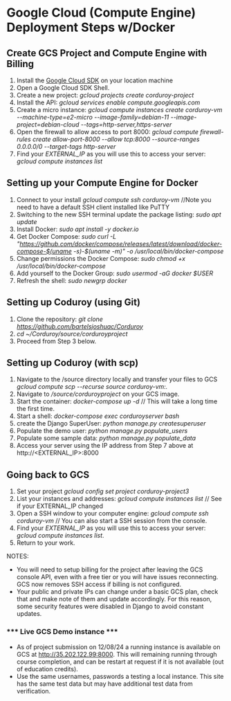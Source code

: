 # Google Cloud (Compute Engine) Deployment Steps w/Docker

## Create GCS Project and Compute Engine with Billing  
1. Install the [Google Cloud SDK](https://cloud.google.com/sdk/?hl=en) on your location machine
2. Open a Google Cloud SDK Shell.  
3. Create a new project: *gcloud projects create corduroy-project*  
4. Install the API: *gcloud services enable compute.googleapis.com*  
5. Create a micro instance: *gcloud compute instances create corduroy-vm --machine-type=e2-micro  --image-family=debian-11 --image-project=debian-cloud --tags=http-server,https-server* 
6. Open the firewall to allow access to port 8000: *gcloud compute firewall-rules create allow-port-8000 --allow tcp:8000 --source-ranges 0.0.0.0/0 --target-tags http-server*  
7. Find your *EXTERNAL_IP* as you will use this to access your server: *gcloud compute instances list*  

## Setting up your Compute Engine for Docker
1. Connect to your install *gcloud compute ssh corduroy-vm* //Note you need to have a default SSH client installed like PuTTY  
2. Switching to the new SSH terminal update the package listing: *sudo apt update*  
3. Install Docker: *sudo apt install -y docker.io*  
4. Get Docker Compose: *sudo curl -L "https://github.com/docker/compose/releases/latest/download/docker-compose-$(uname -s)-$(uname -m)" -o /usr/local/bin/docker-compose*  
5. Change permissions the Docker Compose: *sudo chmod +x /usr/local/bin/docker-compose*  
6. Add yourself to the Docker Group: *sudo usermod -aG docker $USER*  
7. Refresh the shell: *sudo newgrp docker*  

## Setting up Coduroy (using Git)
1. Clone the repository: *git clone https://github.com/bartelsjoshuac/Corduroy*  
2. *cd ~/Corduroy/source/corduroyproject*  
3. Proceed from Step 3 below.  

## Setting up Coduroy (with scp)
1. Navigate to the /source directory locally and transfer your files to GCS *gcloud compute scp --recurse source corduroy-vm:.* 
2. Navigate to */source/corduroyproject* on your GCS image.  
3. Start the container: *docker-compose up -d*  // This will take a long time the first time.  
4. Start a shell: *docker-compose exec corduroyserver bash*
5. create the Django SuperUser: *python manage.py createsuperuser*  
6. Populate the demo user: *python manage.py populate_users*  
7. Populate some sample data: *python manage.py populate_data*  
8. Access your server using the IP address from Step 7 above at http://<EXTERNAL_IP>:8000

## Going back to GCS  
1. Set your project *gcloud config set project corduroy-project3*  
2. List your instances and addresses: *gcloud compute instances list*  // See if your EXTERNAL_IP changed  
3. Open a SSH window to your computer engine: *gcloud compute ssh corduroy-vm* // You can also start a SSH session from the console.  
4. Find your *EXTERNAL_IP* as you will use this to access your server: *gcloud compute instances list*.     
5. Return to your work.   

NOTES:
- You will need to setup billing for the project after leaving the GCS console API, even with a free tier or you will have issues reconnecting. GCS now removes SSH access if billing is not configured. 
- Your public and private IPs can change under a basic GCS plan, check that and make note of them and update accordingly.  For this reason, some security features were disabled in Django to avoid constant updates.

### *** Live GCS Demo instance ***
 - As of project submission on 12/08/24 a running instance is available on GCS at http://35.202.122.99:8000.  This will remaining running through course completion, and can be restart at request if it is not available (out of education credits).  
 - Use the same usernames, passwords a testing a local instance.  This site has the same test data but may have additional test data from verification.  




